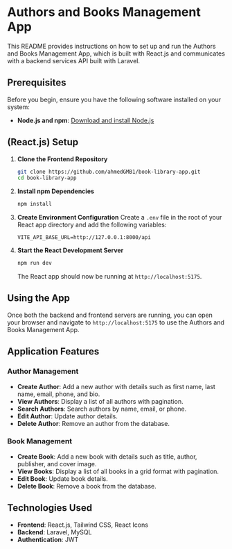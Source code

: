 # Authors and Books Management App

This README provides instructions on how to set up and run the Authors and Books Management App, which is built with React.js and communicates with a backend services API built with Laravel.

## Prerequisites

Before you begin, ensure you have the following software installed on your system:

- **Node.js and npm**: [Download and install Node.js](https://nodejs.org/)

## (React.js) Setup

1. **Clone the Frontend Repository**
    ```bash
    git clone https://github.com/ahmedGMB1/book-library-app.git
    cd book-library-app
    ```

2. **Install npm Dependencies**
    ```bash
    npm install
    ```

3. **Create Environment Configuration**
    Create a `.env` file in the root of your React app directory and add the following variables:
    ```env
    VITE_API_BASE_URL=http://127.0.0.1:8000/api 
    ```

4. **Start the React Development Server**
    ```bash
    npm run dev
    ```
   The React app should now be running at `http://localhost:5175`.

## Using the App

Once both the backend and frontend servers are running, you can open your browser and navigate to `http://localhost:5175` to use the Authors and Books Management App.

## Application Features

### Author Management

- **Create Author**: Add a new author with details such as first name, last name, email, phone, and bio.
- **View Authors**: Display a list of all authors with pagination.
- **Search Authors**: Search authors by name, email, or phone.
- **Edit Author**: Update author details.
- **Delete Author**: Remove an author from the database.

### Book Management

- **Create Book**: Add a new book with details such as title, author, publisher, and cover image.
- **View Books**: Display a list of all books in a grid format with pagination.
- **Edit Book**: Update book details.
- **Delete Book**: Remove a book from the database.

## Technologies Used

- **Frontend**: React.js, Tailwind CSS, React Icons
- **Backend**: Laravel, MySQL
- **Authentication**: JWT
